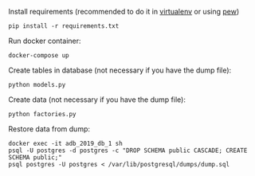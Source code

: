 Install requirements (recommended to do it in [virtualenv](https://virtualenv.pypa.io/en/latest/) or using [pew](https://github.com/berdario/pew))
```
pip install -r requirements.txt
```

Run docker container:
```
docker-compose up
```

Create tables in database (not necessary if you have the dump file):
```
python models.py
```

Create data (not necessary if you have the dump file):
```
python factories.py
```

Restore data from dump:
```
docker exec -it adb_2019_db_1 sh
psql -U postgres -d postgres -c "DROP SCHEMA public CASCADE; CREATE SCHEMA public;"
psql postgres -U postgres < /var/lib/postgresql/dumps/dump.sql
```
